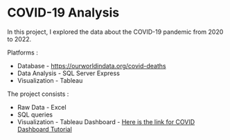 # COVID-19 Analysis
In this project, I explored the data about the COVID-19 pandemic
from 2020 to 2022.

Platforms :

* Database - https://ourworldindata.org/covid-deaths
* Data Analysis - SQL Server Express
* Visualization - Tableau

The project consists :

* Raw Data - Excel
* SQL queries 
* Visualization - Tableau Dashboard -
[Here is the link for COVID Dashboard Tutorial](https://public.tableau.com/app/profile/orly.barr/viz/CovidDashboardTutorial_16648194559100/Dashboard1#1)



